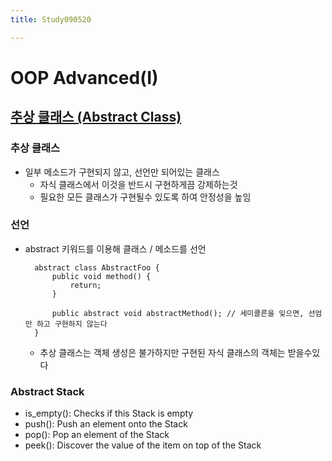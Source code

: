 ```yaml
---
title: Study090520

---
```


# OOP Advanced(I)

## <u>추상 클래스 (Abstract Class)</u>

### 추상 클래스
* 일부 메소드가 구현되지 않고, 선언만 되어있는 클래스
    * 자식 클래스에서 이것을 반드시 구현하게끔 강제하는것
    * 필요한 모든 클래스가 구현될수 있도록 하여 안정성을 높임 
    
### 선언
* abstract 키워드를 이용해 클래스 / 메소드를 선언     

        abstract class AbstractFoo {
            public void method() {
                return;
            }
        
            public abstract void abstractMethod(); // 세미콜른을 잊으면, 선엄만 하고 구현하지 않는다
        }
    * 추상 클래스는 객체 생성은 불가하지만 구현된 자식 클래스의 객체는 받을수있다
    
### Abstract Stack
* is_empty(): Checks if this Stack is empty
* push(): Push an element onto the Stack
* pop(): Pop an element of the Stack
* peek(): Discover the value of the item on top of the Stack